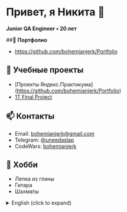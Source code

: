 # Привет, я Никита 👋  
**Junior QA Engineer • 20 лет**

##📃 **Портфолио**
- https://github.com/bohemianjerk/Portfolio

## 🔭 Учебные проекты
- [Проекты Яндекс.Практикума] (https://github.com/bohemianjerk/Portfolio)
- [1T Final Project](https://github.com/bohemianjerk/1T_final)  

## 📫 Контакты
- Email: bohemianjerk@gmail.com  
- Telegram: [@uneedaslap](https://t.me/uneedaslap)
- CodeWars: [bohemianjerk](https://www.codewars.com/users/bohemianjerk)

## 🎨 Хобби
- Лепка из глины  
- Гитара  
- Шахматы

<details>
  <summary>English (click to expand)</summary>

  # Hi, I’m Nikita 👋  
  **Junior QA Engineer • 20 years old**

##📃 **Portfolio**
- https://github.com/bohemianjerk/Portfolio

## 🔭 Online Courses
- [Проекты Яндекс.Практикума] (https://github.com/bohemianjerk/Portfolio)
- [1T Final Project](https://github.com/bohemianjerk/1T_final)

  ## 📫 Contact
  - Email: bohemianjerk@gmail.com  
  - Telegram: [@uneedaslap](https://t.me/uneedaslap)
  - CodeWars: [bohemianjerk](https://www.codewars.com/users/bohemianjerk)

  ## 🎨 Hobbies
  - Clay sculpting  
  - Guitar  
  - Chess

</details>
